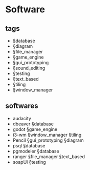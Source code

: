 # Software

## tags

* §database
* §diagram
* §file_manager
* §game_engine
* §gui_prototyping
* §sound_editing
* §testing
* §text_based
* §tiling
* §window_manager

## softwares

* audacity
* dbeaver §database
* godot §game_engine
* i3-wm §window_manager §tiling
* Pencil §gui_prototyping §diagram
* psql §database
* pgmodeler §database
* ranger §file_manager §text_based
* soapUi §testing
